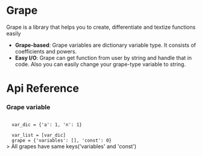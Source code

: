 # Grape
Grape is a library that helps you to create, differentiate and textize functions easily
+ **Grape-based**: Grape variables are dictionary variable type. It consists of coefficients and powers.
+ **Easy I/O**: Grape can get function from user by string and handle that in code. Also you can easily change your grape-type variable to string.
  
# Api Reference
### Grape variable
<code>
  var_dic = {'a': 1, 'n': 1}<br>
  var_list = [var_dic]  
  grape = {'variables': [], 'const': 0}
</code>
> All grapes have same keys('variables' and 'const')
